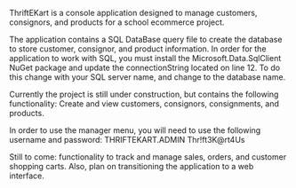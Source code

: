 ThriftEKart is a console application designed to manage customers, consignors, and products
for a school ecommerce project.

The application contains a SQL DataBase query file to create the database to store customer,
consignor, and product information. In order for the application to work with SQL, you
must install the Microsoft.Data.SqlClient NuGet package and update the connectionString located
on line 12. To do this change <Server Name> with your SQL server name, and change <Database Name>
to the database name.

Currently the project is still under construction, but contains the following functionality:
Create and view customers, consignors, consignments, and products.

In order to use the manager menu, you will need to use the following username and password:
THRIFTEKART.ADMIN
Thr!ft3K@rt4Us

Still to come: functionality to track and manage sales, orders, and customer shopping carts.
Also, plan on transitioning the application to a web interface.

